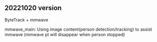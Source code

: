 ## 20221020 version
ByteTrack + mmwave

mmwave_main: Using image content(person detection/tracking) to assist mmwave (mmwave pt will disappear when person stopped)

